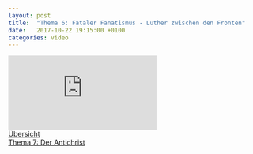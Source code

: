 ```yaml
---
layout: post
title:  "Thema 6: Fataler Fanatismus - Luther zwischen den Fronten"
date:   2017-10-22 19:15:00 +0100
categories: video
---
```


<div class="o-ratio o-ratio--16:9 u-shadow u-mv">
    <iframe src="http://embed.joelmediatv.de/06501" frameborder="0" allowfullscreen></iframe>
</div>

<div class="o-pack">
    <div class="o-pack__item">
        <a class="c-btn c-btn--primary c-btn--ghost" href="/#program">Übersicht</a>
    </div>
    <div class="o-pack__item u-text-right">
        <a class="c-btn c-btn--primary c-btn--disabled" href="{{ site.baseurl }}{% post_url 2017-10-27-thema-7 %}" disabled>Thema 7: Der Antichrist <span class="u-ic-arrow-forward"></span></a>
    </div>
</div>
